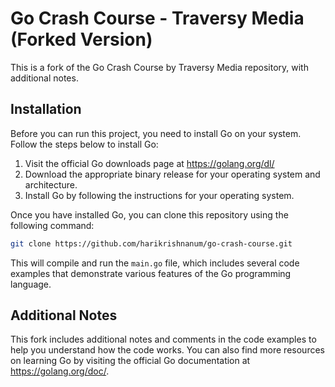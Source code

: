 # Go Crash Course - Traversy Media (Forked Version)

This is a fork of the Go Crash Course by Traversy Media repository, with additional notes.

## Installation

Before you can run this project, you need to install Go on your system. Follow the steps below to install Go:

1. Visit the official Go downloads page at https://golang.org/dl/
2. Download the appropriate binary release for your operating system and architecture.
3. Install Go by following the instructions for your operating system.

Once you have installed Go, you can clone this repository using the following command:

```bash
git clone https://github.com/harikrishnanum/go-crash-course.git
```


This will compile and run the `main.go` file, which includes several code examples that demonstrate various features of the Go programming language.

## Additional Notes

This fork includes additional notes and comments in the code examples to help you understand how the code works. You can also find more resources on learning Go by visiting the official Go documentation at https://golang.org/doc/.